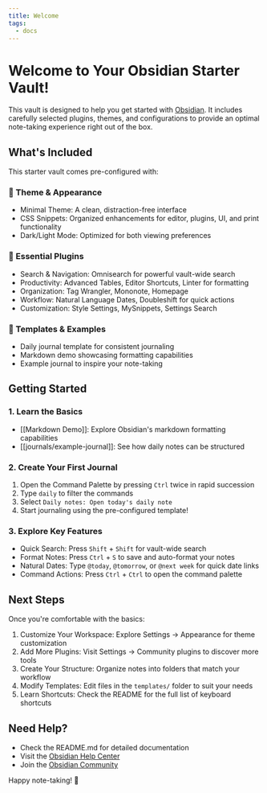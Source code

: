 ```yaml
---
title: Welcome
tags:
  - docs
---
```


# Welcome to Your Obsidian Starter Vault!

This vault is designed to help you get started with [Obsidian](https://obsidian.md/). It includes carefully selected plugins, themes, and configurations to provide an optimal note-taking experience right out of the box.

## What's Included

This starter vault comes pre-configured with:

### 🎨 Theme & Appearance

- Minimal Theme: A clean, distraction-free interface
- CSS Snippets: Organized enhancements for editor, plugins, UI, and print functionality
- Dark/Light Mode: Optimized for both viewing preferences

### 🔌 Essential Plugins

- Search & Navigation: Omnisearch for powerful vault-wide search
- Productivity: Advanced Tables, Editor Shortcuts, Linter for formatting
- Organization: Tag Wrangler, Mononote, Homepage
- Workflow: Natural Language Dates, Doubleshift for quick actions
- Customization: Style Settings, MySnippets, Settings Search

### 📝 Templates & Examples

- Daily journal template for consistent journaling
- Markdown demo showcasing formatting capabilities
- Example journal to inspire your note-taking

## Getting Started

### 1. Learn the Basics

- [[Markdown Demo]]: Explore Obsidian's markdown formatting capabilities
- [[journals/example-journal]]: See how daily notes can be structured

### 2. Create Your First Journal

1. Open the Command Palette by pressing `Ctrl` twice in rapid succession
2. Type `daily` to filter the commands
3. Select `Daily notes: Open today's daily note`
4. Start journaling using the pre-configured template!

### 3. Explore Key Features

- Quick Search: Press `Shift` + `Shift` for vault-wide search
- Format Notes: Press `Ctrl` + `S` to save and auto-format your notes
- Natural Dates: Type `@today`, `@tomorrow`, or `@next week` for quick date links
- Command Actions: Press `Ctrl` + `Ctrl` to open the command palette

## Next Steps

Once you're comfortable with the basics:

1. Customize Your Workspace: Explore Settings → Appearance for theme customization
2. Add More Plugins: Visit Settings → Community plugins to discover more tools
3. Create Your Structure: Organize notes into folders that match your workflow
4. Modify Templates: Edit files in the `templates/` folder to suit your needs
5. Learn Shortcuts: Check the README for the full list of keyboard shortcuts

## Need Help?

- Check the README.md for detailed documentation
- Visit the [Obsidian Help Center](https://help.obsidian.md/)
- Join the [Obsidian Community](https://forum.obsidian.md/)

Happy note-taking! 🚀
